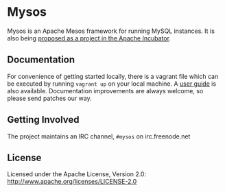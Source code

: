 # Mysos
Mysos is an Apache Mesos framework for running MySQL instances. It is also being [proposed as a project in the Apache Incubator](https://wiki.apache.org/incubator/MysosProposal).

## Documentation
For convenience of getting started locally, there is a vagrant file which can be executed by running `vagrant up` on your local machine. A [user guide](docs/user-guide.md) is also available. Documentation improvements are always welcome, so please send patches our way.

## Getting Involved
The project maintains an IRC channel, `#mysos` on irc.freenode.net

## License
Licensed under the Apache License, Version 2.0: http://www.apache.org/licenses/LICENSE-2.0
